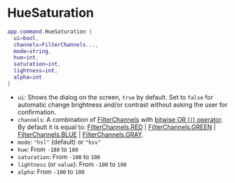 # HueSaturation

```lua
app.command.HueSaturation {
  ui=bool,
  channels=FilterChannels...,
  mode=string,
  hue=int,
  saturation=int,
  lightness=int,
  alpha=int
}
```

* `ui`: Shows the dialog on the screen, `true` by default. Set to `false` for automatic change brightness and/or contrast without asking the user for confirmation.
* `channels`: A combination of [FilterChannels](../filterchannels.md#filterchannels) with
  [bitwise OR (`|`) operator](https://www.lua.org/manual/5.3/manual.html#3.4.2).
  By default it is equal to:
  [FilterChannels.RED](../filterchannels.md#filterchannelsred) |
  [FilterChannels.GREEN](../filterchannels.md#filterchannelsgreen) |
  [FilterChannels.BLUE](../filterchannels.md#filterchannelsblue) |
  [FilterChannels.GRAY](../filterchannels.md#filterchannelsgray).
* `mode`: `"hsl"` (default) or `"hsv"`
* `hue`: From `-180` to `180`
* `saturation`: From `-100` to `100`
* `lightness` (or `value`): From `-100` to `100`
* `alpha`: From `-100` to `100`
